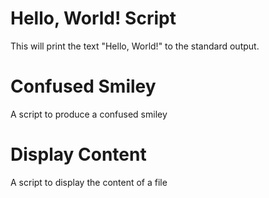 # Hello, World! Script
This will print the text "Hello, World!" to the standard output.

# Confused Smiley
A script to produce a confused smiley

# Display Content
A script to display the content of a file
